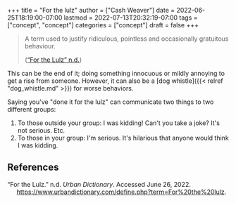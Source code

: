 +++
title = "For the lulz"
author = ["Cash Weaver"]
date = 2022-06-25T18:19:00-07:00
lastmod = 2022-07-13T20:32:19-07:00
tags = ["concept", "concept"]
categories = ["concept"]
draft = false
+++

> A term used to justify ridiculous, pointless and occasionally gratuitous behaviour.
>
> (<a href="#citeproc_bib_item_1">“For the Lulz” n.d.</a>)

This can be the end of it; doing something innocuous or mildly annoying to get a rise from someone. However, it can also be a [dog whistle]({{< relref "dog_whistle.md" >}}) for worse behaviors.

Saying you've "done it for the lulz" can communicate two things to two different groups:

1.  To those outside your group: I was kidding! Can't you take a joke? It's not serious. Etc.
2.  To those in your group: I'm serious. It's hilarious that anyone would think I was kidding.

## References

<style>.csl-entry{text-indent: -1.5em; margin-left: 1.5em;}</style><div class="csl-bib-body">
  <div class="csl-entry"><a id="citeproc_bib_item_1"></a>“For the Lulz.” n.d. <i>Urban Dictionary</i>. Accessed June 26, 2022. <a href="https://www.urbandictionary.com/define.php?term=For%20the%20lulz">https://www.urbandictionary.com/define.php?term=For%20the%20lulz</a>.</div>
</div>
